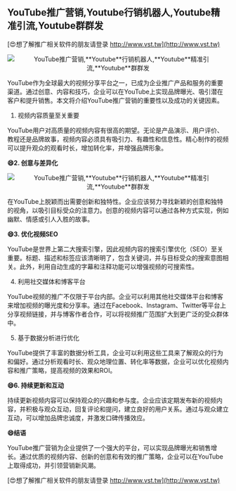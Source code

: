 ## **YouTube推广营销,**Youtube**行销机器人,**Youtube**精准引流,**Youtube**群群发**

[😍想了解推广相关软件的朋友请登录 http://www.vst.tw](http://www.vst.tw)

 <center><img src="https://vst.tw/MP4/tuiguang/png/6.png" alt="YouTube推广营销,**Youtube**行销机器人,**Youtube**精准引流,**Youtube**群群发"></center>

YouTube作为全球最大的视频分享平台之一，已成为企业推广产品和服务的重要渠道。通过创意、内容和技巧，企业可以在YouTube上实现品牌曝光、吸引潜在客户和提升销售。本文将介绍YouTube推广营销的重要性以及成功的关键因素。

1. 视频内容质量至关重要

YouTube用户对高质量的视频内容有很高的期望。无论是产品演示、用户评价、教程还是品牌故事，视频内容必须具有吸引力、有趣性和信息性。精心制作的视频可以提升观众的观看时长，增加转化率，并增强品牌形象。

**😄2. 创意与差异化**

 <center><img src="https://vst.tw/MP4/tuiguang/png/6.png" alt="YouTube推广营销,**Youtube**行销机器人,**Youtube**精准引流,**Youtube**群群发"></center>

在YouTube上脱颖而出需要创新和独特性。企业应该努力寻找新颖的创意和独特的视角，以吸引目标受众的注意力。创意的视频内容可以通过各种方式实现，例如幽默、情感或引人入胜的故事。

**😄3. 优化视频SEO**

YouTube是世界上第二大搜索引擎，因此视频内容的搜索引擎优化（SEO）至关重要。标题、描述和标签应该清晰明了，包含关键词，并与目标受众的搜索意图相关。此外，利用自动生成的字幕和注释功能可以增强视频的可搜索性。

4. 利用社交媒体和博客平台

YouTube视频的推广不仅限于平台内部。企业可以利用其他社交媒体平台和博客来增加视频的曝光度和分享率。通过在Facebook、Instagram、Twitter等平台上分享视频链接，并与博客作者合作，可以将视频推广范围扩大到更广泛的受众群体中。

5. 基于数据分析进行优化

YouTube提供了丰富的数据分析工具，企业可以利用这些工具来了解观众的行为和偏好。通过分析观看时长、观众地理位置、转化率等数据，企业可以优化视频内容和推广策略，提高视频的效果和ROI。

**😄6. 持续更新和互动**

持续更新视频内容可以保持观众的兴趣和参与度。企业应该定期发布新的视频内容，并积极与观众互动，回复评论和提问，建立良好的用户关系。通过与观众建立互动，可以增加品牌忠诚度，并激发口碑传播效应。

**😄结语**

YouTube推广营销为企业提供了一个强大的平台，可以实现品牌曝光和销售增长。通过优质的视频内容、创新的创意和有效的推广策略，企业可以在YouTube上取得成功，并引领营销新风潮。

[😍想了解推广相关软件的朋友请登录 http://www.vst.tw](http://www.vst.tw)



